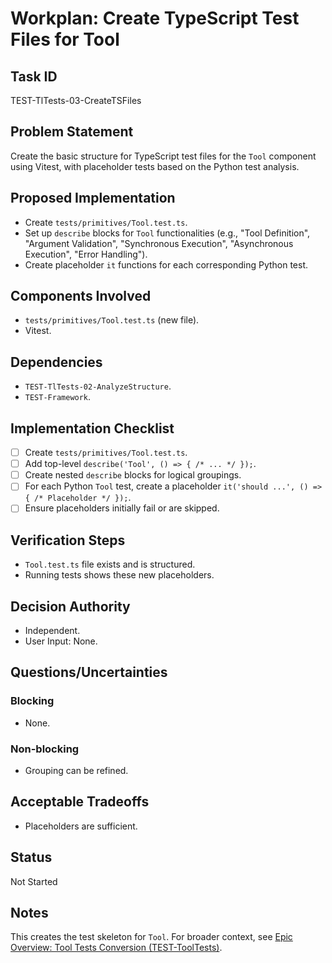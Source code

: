 # Workplan: Create TypeScript Test Files for Tool

## Task ID
TEST-TlTests-03-CreateTSFiles

## Problem Statement
Create the basic structure for TypeScript test files for the `Tool` component using Vitest, with placeholder tests based on the Python test analysis.

## Proposed Implementation
- Create `tests/primitives/Tool.test.ts`.
- Set up `describe` blocks for `Tool` functionalities (e.g., "Tool Definition", "Argument Validation", "Synchronous Execution", "Asynchronous Execution", "Error Handling").
- Create placeholder `it` functions for each corresponding Python test.

## Components Involved
- `tests/primitives/Tool.test.ts` (new file).
- Vitest.

## Dependencies
- `TEST-TlTests-02-AnalyzeStructure`.
- `TEST-Framework`.

## Implementation Checklist
- [ ] Create `tests/primitives/Tool.test.ts`.
- [ ] Add top-level `describe('Tool', () => { /* ... */ });`.
- [ ] Create nested `describe` blocks for logical groupings.
- [ ] For each Python `Tool` test, create a placeholder `it('should ...', () => { /* Placeholder */ });`.
- [ ] Ensure placeholders initially fail or are skipped.

## Verification Steps
- `Tool.test.ts` file exists and is structured.
- Running tests shows these new placeholders.

## Decision Authority
- Independent.
- User Input: None.

## Questions/Uncertainties
### Blocking
- None.
### Non-blocking
- Grouping can be refined.

## Acceptable Tradeoffs
- Placeholders are sufficient.

## Status
Not Started

## Notes
This creates the test skeleton for `Tool`.
For broader context, see [Epic Overview: Tool Tests Conversion (TEST-ToolTests)](../../docs/planning/workplans/TEST-ToolTests.md).